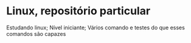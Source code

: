# Linux, repositório particular
Estudando linux;
Nível iniciante;
Vários comando e testes do que esses comandos são capazes
